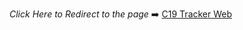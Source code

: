 *Click Here to Redirect to the page* :arrow_right: [C19 Tracker Web](https://aaromalchekavar.github.io/C19WebTracker/)

